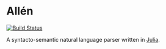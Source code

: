 # Allén #

[![Build Status][travis_badge]][travis]

A syntacto-semantic natural language parser written in [Julia][julia].

[julia]: http://julialang.org/
[travis]: https://travis-ci.org/ninjin/allen
[travis_badge]: https://travis-ci.org/ninjin/allen.svg?branch=master
